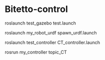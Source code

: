 # Bitetto-control

roslaunch test_gazebo test.launch

roslaunch my_robot_urdf spawn_urdf.launch 

roslaunch test_controller CT_controller.launch

rosrun my_controller topic_CT
